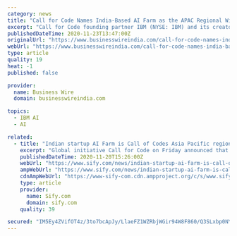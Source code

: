 ```yaml
---
category: news
title: "Call for Code Names India-Based AI Farm as the APAC Regional Winner"
excerpt: "Call for Code founding partner IBM (NYSE: IBM) and its creator, David Clark Cause, announced the Asia Pacific Regional Winner. AI Farm – an Indian entry – was named the Asia Pacific Regional Winner for an intelligent system that evaluates climate and soil conditions to provide farmers with information to adapt their crop strategies."
publishedDateTime: 2020-11-23T13:47:00Z
originalUrl: "https://www.businesswireindia.com/call-for-code-names-india-based-ai-farm-as-the-apac-regional-winner-70508.html"
webUrl: "https://www.businesswireindia.com/call-for-code-names-india-based-ai-farm-as-the-apac-regional-winner-70508.html"
type: article
quality: 19
heat: -1
published: false

provider:
  name: Business Wire
  domain: businesswireindia.com

topics:
  - IBM AI
  - AI

related:
  - title: "Indian startup AI Farm is Call of Codes Asia Pacific regional winner"
    excerpt: "Global initiative Call for Code on Friday announced that India-based agri-tech startup AI Farm has been chosen as the Asia Pacific Regional Winner for developing an intelligent system that evaluates climate and soil conditions to provide farmers with information to adapt their crop strategies."
    publishedDateTime: 2020-11-20T15:26:00Z
    webUrl: "https://www.sify.com/news/indian-startup-ai-farm-is-call-of-codes-asia-pacific-regional-winner-news-education-ulum5Dgeddggb.html"
    ampWebUrl: "https://www.sify.com/news/indian-startup-ai-farm-is-call-of-codes-asia-pacific-regional-winner-news-education-ulum5Dgeddggb.html"
    cdnAmpWebUrl: "https://www-sify-com.cdn.ampproject.org/c/s/www.sify.com/news/indian-startup-ai-farm-is-call-of-codes-asia-pacific-regional-winner-news-education-ulum5Dgeddggb.html"
    type: article
    provider:
      name: Sify.com
      domain: sify.com
    quality: 39

secured: "IM5Ey4ZVifOT4z/3to7bcApJy/LlaeFZ1WZRbjWGir94W8F860/Q3SLxbp0NYxJwTp8vGyg6dmGLc8+XuN8JDE/l2K34m+7Sk384Z93r54Ee41sWg6D00ymP4m7VGx7Yx4uEprk89L8/gdZXvGsVsDQjW/wV3rSmUxBofZfutLBkPgam6gtowcbQmgCOj5I4KFSi7FmSpyaKGQ/9B+qV67nJiQA9eJIRCaMCdVg06uYRFWpvf9PgpA+TkzUYHUwEklSrK7XJU2maQDc6ga32L9EkaapJEcs5+lgI1/ONrCnzY7iQoq88fgYH60YcIEFJIqyU6oN71TGYCrT35wFY325dwurG5dE85v7jgEyHccg=;9LA99AkJpFAvGIyrNKTSjQ=="
---
```


